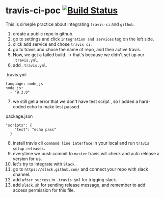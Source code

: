 # travis-ci-poc [![Build Status](https://travis-ci.org/DysonLinDev/travis-ci-poc.svg?branch=master)](https://travis-ci.org/DysonLinDev/travis-ci-poc)


This is simeple practice about integrating `travis-ci` and `github`.

1. create a public repo in github.
2. go to settings and click `integration and services` tag on the left side.
3. click add service and chose `travis ci`.
4. go to travis and chose the name of repo, and then active travis.
5. Now, we get a failed build. -> that's because we didn't set up our `.travis.yml`.
6. add `.travis.yml`.

.travis.yml
```
language: node_js
node_js:
  - "9.3.0"

```
7. we still get a error that we don't have test script , so I added a hard-coded echo to make test passed.

package.json
```
"scripts": {
    "test": "echo pass"
  }
```
8. install travis cli `command line interface` in your local and run `travis setup releases`.
9. everytime we push commit to `master` travis will check and auto release a version for us.
10. let's try to integrate with `Slack`.
11. go to `https://slack.github.com/` and connect your repo with slack channel.
12. add `after_success` in `.travis.yml` for trigging slack.
13. add `slack.sh` for sending release message, and remember to add access permission for this file.
